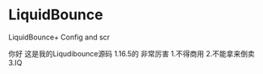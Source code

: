 # LiquidBounce
LiquidBounce+ Config and scr

你好 这是我的Liqudibounce源码 1.16.5的 非常厉害
1.不得商用
2.不能拿来倒卖
3.IQ
